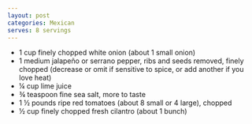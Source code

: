 ```yaml
---
layout: post
categories: Mexican
serves: 8 servings
---
```


<!-- <img src="/assets/tofularb.jpg" width="400"/> -->

- 1 cup finely chopped white onion (about 1 small onion)
- 1 medium jalapeño or serrano pepper, ribs and seeds removed, finely chopped (decrease or omit if sensitive to spice, or add another if you love heat)
- ¼ cup lime juice
- ¾ teaspoon fine sea salt, more to taste
- 1 ½ pounds ripe red tomatoes (about 8 small or 4 large), chopped
- ½ cup finely chopped fresh cilantro (about 1 bunch)
